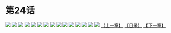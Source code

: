 # 第24话
![](https://s1.baozimh.com/scomic/yuekanshaonuyeqijun-chunquan/0/28-tgf8/1.jpg)
![](https://s1.baozimh.com/scomic/yuekanshaonuyeqijun-chunquan/0/28-tgf8/2.jpg)
![](https://s1.baozimh.com/scomic/yuekanshaonuyeqijun-chunquan/0/28-tgf8/3.jpg)
![](https://s1.baozimh.com/scomic/yuekanshaonuyeqijun-chunquan/0/28-tgf8/4.jpg)
![](https://s1.baozimh.com/scomic/yuekanshaonuyeqijun-chunquan/0/28-tgf8/5.jpg)
![](https://s1.baozimh.com/scomic/yuekanshaonuyeqijun-chunquan/0/28-tgf8/6.jpg)
![](https://s1.baozimh.com/scomic/yuekanshaonuyeqijun-chunquan/0/28-tgf8/7.jpg)
![](https://s1.baozimh.com/scomic/yuekanshaonuyeqijun-chunquan/0/28-tgf8/8.jpg)
![](https://s1.baozimh.com/scomic/yuekanshaonuyeqijun-chunquan/0/28-tgf8/9.jpg)
![](https://s1.baozimh.com/scomic/yuekanshaonuyeqijun-chunquan/0/28-tgf8/10.jpg)
![](https://s1.baozimh.com/scomic/yuekanshaonuyeqijun-chunquan/0/28-tgf8/11.jpg)
![](https://s1.baozimh.com/scomic/yuekanshaonuyeqijun-chunquan/0/28-tgf8/12.jpg)
![](https://s1.baozimh.com/scomic/yuekanshaonuyeqijun-chunquan/0/28-tgf8/13.jpg)
![](https://s1.baozimh.com/scomic/yuekanshaonuyeqijun-chunquan/0/28-tgf8/14.jpg)
![](https://s1.baozimh.com/scomic/yuekanshaonuyeqijun-chunquan/0/28-tgf8/15.jpg)
[【上一章】](./23.md)
[【目录】](./README.md)
[【下一章】](./25.md)
